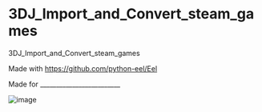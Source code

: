# 3DJ_Import_and_Convert_steam_games
3DJ_Import_and_Convert_steam_games

Made with https://github.com/python-eel/Eel

Made for _________________________

![image](https://user-images.githubusercontent.com/98753696/205102655-58cd09a1-ccce-4f7a-99d7-e9d3a66e9a6c.png)
